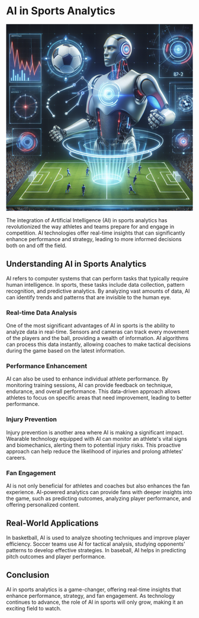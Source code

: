 # AI in Sports Analytics

![AI analyzing a sports game](https://raw.githubusercontent.com/Kanakjr/100-days-of-AI-Writing/main/images/AI-in-Sports-Analytics.png)

The integration of Artificial Intelligence (AI) in sports analytics has revolutionized the way athletes and teams prepare for and engage in competition. AI technologies offer real-time insights that can significantly enhance performance and strategy, leading to more informed decisions both on and off the field.

## Understanding AI in Sports Analytics

AI refers to computer systems that can perform tasks that typically require human intelligence. In sports, these tasks include data collection, pattern recognition, and predictive analytics. By analyzing vast amounts of data, AI can identify trends and patterns that are invisible to the human eye.

### Real-time Data Analysis

One of the most significant advantages of AI in sports is the ability to analyze data in real-time. Sensors and cameras can track every movement of the players and the ball, providing a wealth of information. AI algorithms can process this data instantly, allowing coaches to make tactical decisions during the game based on the latest information.

### Performance Enhancement

AI can also be used to enhance individual athlete performance. By monitoring training sessions, AI can provide feedback on technique, endurance, and overall performance. This data-driven approach allows athletes to focus on specific areas that need improvement, leading to better performance.

### Injury Prevention

Injury prevention is another area where AI is making a significant impact. Wearable technology equipped with AI can monitor an athlete's vital signs and biomechanics, alerting them to potential injury risks. This proactive approach can help reduce the likelihood of injuries and prolong athletes' careers.

### Fan Engagement

AI is not only beneficial for athletes and coaches but also enhances the fan experience. AI-powered analytics can provide fans with deeper insights into the game, such as predicting outcomes, analyzing player performance, and offering personalized content.

## Real-World Applications

In basketball, AI is used to analyze shooting techniques and improve player efficiency. Soccer teams use AI for tactical analysis, studying opponents' patterns to develop effective strategies. In baseball, AI helps in predicting pitch outcomes and player performance.

## Conclusion

AI in sports analytics is a game-changer, offering real-time insights that enhance performance, strategy, and fan engagement. As technology continues to advance, the role of AI in sports will only grow, making it an exciting field to watch.

